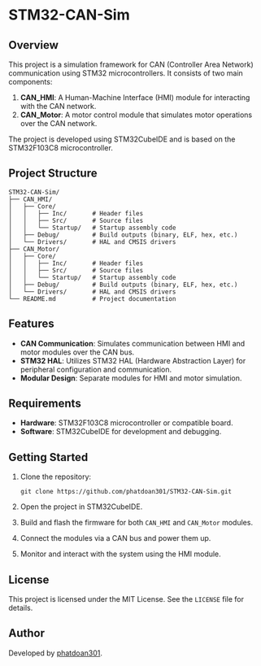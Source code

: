 # STM32-CAN-Sim

## Overview
This project is a simulation framework for CAN (Controller Area Network) communication using STM32 microcontrollers. It consists of two main components:

1. **CAN_HMI**: A Human-Machine Interface (HMI) module for interacting with the CAN network.
2. **CAN_Motor**: A motor control module that simulates motor operations over the CAN network.

The project is developed using STM32CubeIDE and is based on the STM32F103C8 microcontroller.

## Project Structure

```
STM32-CAN-Sim/
├── CAN_HMI/
│   ├── Core/
│   │   ├── Inc/       # Header files
│   │   ├── Src/       # Source files
│   │   └── Startup/   # Startup assembly code
│   ├── Debug/         # Build outputs (binary, ELF, hex, etc.)
│   └── Drivers/       # HAL and CMSIS drivers
├── CAN_Motor/
│   ├── Core/
│   │   ├── Inc/       # Header files
│   │   ├── Src/       # Source files
│   │   └── Startup/   # Startup assembly code
│   ├── Debug/         # Build outputs (binary, ELF, hex, etc.)
│   └── Drivers/       # HAL and CMSIS drivers
└── README.md          # Project documentation
```

## Features
- **CAN Communication**: Simulates communication between HMI and motor modules over the CAN bus.
- **STM32 HAL**: Utilizes STM32 HAL (Hardware Abstraction Layer) for peripheral configuration and communication.
- **Modular Design**: Separate modules for HMI and motor simulation.

## Requirements
- **Hardware**: STM32F103C8 microcontroller or compatible board.
- **Software**: STM32CubeIDE for development and debugging.

## Getting Started

1. Clone the repository:
   ```
   git clone https://github.com/phatdoan301/STM32-CAN-Sim.git
   ```

2. Open the project in STM32CubeIDE.

3. Build and flash the firmware for both `CAN_HMI` and `CAN_Motor` modules.

4. Connect the modules via a CAN bus and power them up.

5. Monitor and interact with the system using the HMI module.

## License
This project is licensed under the MIT License. See the `LICENSE` file for details.

## Author
Developed by [phatdoan301](https://github.com/phatdoan301).